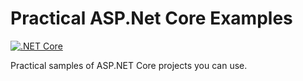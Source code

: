 # Practical ASP.Net Core Examples

[![.NET Core](https://github.com/ibrahimatay/Practical-ASPNetCore-Examples/actions/workflows/dotnet.yml/badge.svg)](https://github.com/ibrahimatay/Practical-ASPNetCore-Examples/actions/workflows/dotnet.yml)

Practical samples of ASP.NET Core projects you can use.
